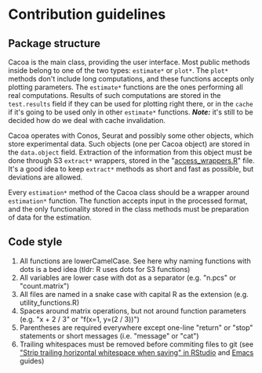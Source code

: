 # Contribution guidelines

## Package structure

Cacoa is the main class, providing the user interface. Most public methods inside belong to one of the two types: `estimate*` or `plot*`. The `plot*` methods don't include long computations, and these functions accepts only plotting parameters. The `estimate*` functions are the ones performing all real computations. Results of such computations are stored in the `test.results` field if they can be used for plotting right there, or in the `cache` if it's going to be used only in other `estimate*` functions. ***Note:*** it's still to be decided how do we deal with cache invalidation.

Cacoa operates with Conos, Seurat and possibly some other objects, which store experimental data. Such objects (one per Cacoa object) are stored in the `data.object` field. Extraction of the information from this object must be done through S3 `extract*` wrappers, stored in the "[access_wrappers.R](R/access_wrappers.R)" file. It's a good idea to keep `extract*` methods as short and fast as possible, but deviations are allowed.

Every `estimation*` method of the Cacoa class should be a wrapper around `estimation*` function. The function accepts input in the processed format, and the only functionality stored in the class methods must be preparation of data for the estimation. 

## Code style

1. All functions are lowerCamelCase. See here why naming functions with dots is a bed idea (tldr: R uses dots for S3 functions)
2. All variables are lower case with dot as a separator (e.g. "n.pcs" or "count.matrix")
3. All files are named in a snake case with capital R as the extension (e.g. utility_functions.R)
4. Spaces around matrix operations, but not around function parameters (e.g. "x + 2 / 3" or "f(x=1, y=(2 / 3))")
5. Parentheses are required everywhere except one-line "return" or "stop" statements or short messages (i.e. "message" or "cat")
6. Trailing whitespaces must be removed before commiting files to git (see ["Strip trailing horizontal whitespace when saving" in RStudio](https://support.rstudio.com/hc/en-us/articles/200549016-Customizing-RStudio?mobile_site=true) and [Emacs](https://www.emacswiki.org/emacs/DeletingWhitespace#toc3) guides)
